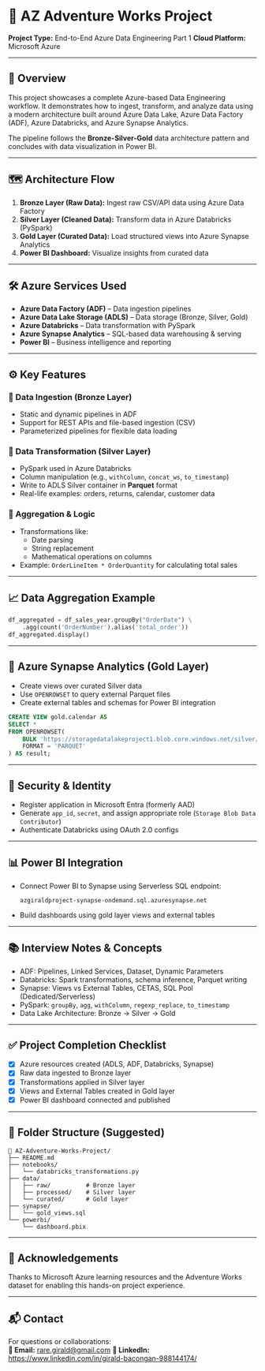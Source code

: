 # 🚀 AZ Adventure Works Project
**Project Type:** End-to-End Azure Data Engineering Part 1
**Cloud Platform:** Microsoft Azure  

---

## 📌 Overview

This project showcases a complete Azure-based Data Engineering workflow. It demonstrates how to ingest, transform, and analyze data using a modern architecture built around Azure Data Lake, Azure Data Factory (ADF), Azure Databricks, and Azure Synapse Analytics.

The pipeline follows the **Bronze-Silver-Gold** data architecture pattern and concludes with data visualization in Power BI.

---

## 🗺️ Architecture Flow

1. **Bronze Layer (Raw Data):** Ingest raw CSV/API data using Azure Data Factory
2. **Silver Layer (Cleaned Data):** Transform data in Azure Databricks (PySpark)
3. **Gold Layer (Curated Data):** Load structured views into Azure Synapse Analytics
4. **Power BI Dashboard:** Visualize insights from curated data

---

## 🛠️ Azure Services Used

- **Azure Data Factory (ADF)** – Data ingestion pipelines
- **Azure Data Lake Storage (ADLS)** – Data storage (Bronze, Silver, Gold)
- **Azure Databricks** – Data transformation with PySpark
- **Azure Synapse Analytics** – SQL-based data warehousing & serving
- **Power BI** – Business intelligence and reporting

---

## ⚙️ Key Features

### 🔹 Data Ingestion (Bronze Layer)

- Static and dynamic pipelines in ADF
- Support for REST APIs and file-based ingestion (CSV)
- Parameterized pipelines for flexible data loading

### 🔸 Data Transformation (Silver Layer)

- PySpark used in Azure Databricks
- Column manipulation (e.g., `withColumn`, `concat_ws`, `to_timestamp`)
- Write to ADLS Silver container in **Parquet** format
- Real-life examples: orders, returns, calendar, customer data

### 🔶 Aggregation & Logic

- Transformations like:
  - Date parsing
  - String replacement
  - Mathematical operations on columns
- Example: `OrderLineItem * OrderQuantity` for calculating total sales

---

## 📈 Data Aggregation Example

```python
df_aggregated = df_sales_year.groupBy("OrderDate") \
    .agg(count('OrderNumber').alias('total_order'))
df_aggregated.display()
```

---

## 🧠 Azure Synapse Analytics (Gold Layer)

- Create views over curated Silver data
- Use `OPENROWSET` to query external Parquet files
- Create external tables and schemas for Power BI integration

```sql
CREATE VIEW gold.calendar AS
SELECT *
FROM OPENROWSET(
    BULK 'https://storagedatalakeproject1.blob.core.windows.net/silver/AdventureWorks_Calendar',
    FORMAT = 'PARQUET'
) AS result;
```

---

## 🔐 Security & Identity

- Register application in Microsoft Entra (formerly AAD)
- Generate `app_id`, `secret`, and assign appropriate role (`Storage Blob Data Contributor`)
- Authenticate Databricks using OAuth 2.0 configs

---

## 📊 Power BI Integration

- Connect Power BI to Synapse using Serverless SQL endpoint:
  ```
  azgiraldproject-synapse-ondemand.sql.azuresynapse.net
  ```
- Build dashboards using gold layer views and external tables

---

## 📚 Interview Notes & Concepts

- ADF: Pipelines, Linked Services, Dataset, Dynamic Parameters
- Databricks: Spark transformations, schema inference, Parquet writing
- Synapse: Views vs External Tables, CETAS, SQL Pool (Dedicated/Serverless)
- PySpark: `groupBy`, `agg`, `withColumn`, `regexp_replace`, `to_timestamp`
- Data Lake Architecture: Bronze → Silver → Gold

---

## ✅ Project Completion Checklist

- [x] Azure resources created (ADLS, ADF, Databricks, Synapse)
- [x] Raw data ingested to Bronze layer
- [x] Transformations applied in Silver layer
- [x] Views and External Tables created in Gold layer
- [x] Power BI dashboard connected and published

---

## 📂 Folder Structure (Suggested)

```
📁 AZ-Adventure-Works-Project/
├── README.md
├── notebooks/
│   └── databricks_transformations.py
├── data/
│   ├── raw/          # Bronze layer
│   ├── processed/    # Silver layer
│   └── curated/      # Gold layer
├── synapse/
│   └── gold_views.sql
└── powerbi/
    └── dashboard.pbix
```

---

## 🤝 Acknowledgements
Thanks to Microsoft Azure learning resources and the Adventure Works dataset for enabling this hands-on project experience.

---

## 📬 Contact
For questions or collaborations:  
**📧 Email:** rare.girald@gmail.com
**🔗 LinkedIn:** https://www.linkedin.com/in/girald-bacongan-988144174/

